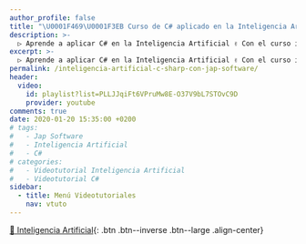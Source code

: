 ```yaml
---
author_profile: false
title: "\U0001F469‍\U0001F3EB Curso de C# aplicado en la Inteligencia Artificial con Jap Software"
description: >-
  ▷ Aprende a aplicar C# en la Inteligencia Artificial ✌️ Con el curso impartido por Jap Software
excerpt: >-
  ▷ Aprende a aplicar C# en la Inteligencia Artificial ✌️ Con el curso impartido por Jap Software
permalink: /inteligencia-artificial-c-sharp-con-jap-software/
header:
  video:
    id: playlist?list=PLLJJqiFt6VPruMw8E-O37V9bL7STOvC9D
    provider: youtube
comments: true
date: 2020-01-20 15:35:00 +0200
# tags:
#   - Jap Software
#   - Inteligencia Artificial
#   - C#
# categories:
#   - Videotutorial Inteligencia Artificial
#   - Videotutorial C#
sidebar:
  - title: Menú Videotutoriales
    nav: vtuto
---
```


[🤖 Inteligencia Artificial](/cursos-tecnologia/#inteligencia-artificial){: .btn .btn--inverse .btn--large .align-center}
